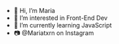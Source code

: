 - 👋 Hi, I’m Maria   
- 👀 I’m interested in Front-End Dev     
- 🌱 I’m currently learning JavaScript    
- 📷 @Mariatxrn on Instagram 

<!---
MariaLTN/MariaLTN is a ✨ special ✨ repository because its `README.md` (this file) appears on your GitHub profile.
You can click the Preview link to take a look at your changes.
--->
